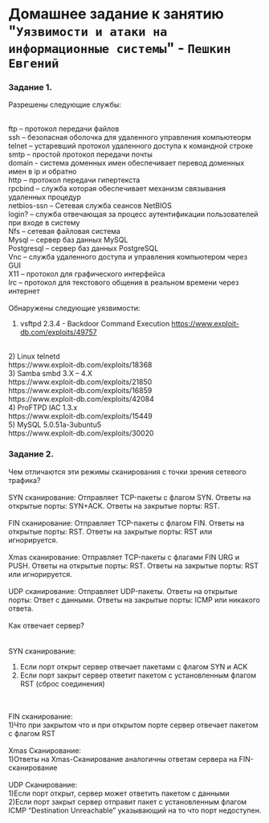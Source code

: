 # Домашнее задание к занятию "`Уязвимости и атаки на информационные системы`" - `Пешкин Евгений`

### Задание 1.

Разрешены следующие службы:
<br/>
<br/>

ftp – протокол передачи файлов
<br/>
ssh – безопасная оболочка для удаленного управления компьютеорм
<br/>
telnet – устаревший протокол удаленного доступа к командной строке
<br/>
smtp – простой протокол передачи почты
<br/>
domain -  cистема доменных имен обеспечивает перевод доменных имен в ip и обратно 
<br/>
http – протокол передачи гипертекста
<br/>
rpcbind – служба которая обеспечивает механизм связывания удаленных процедур
<br/>
netbios-ssn – Сетевая служба сеансов NetBIOS
<br/>
login? – служба отвечающая за процесс аутентификации пользователей при входе в систему
<br/>
Nfs – сетевая файловая система
<br/>
Mysql – сервер баз данных MySQL
<br/>
Postgresql – сервер баз данных PostgreSQL
<br/>
Vnc – cлужба удаленного доступа и управления компьютером через GUI
<br/>
X11 – протокол для графического интерфейса 
<br/>
Irc – протокол для текстового общения в реальном времени через интернет
<br/>
<br/>
Обнаружены следующие уязвимости:

1) vsftpd 2.3.4 - Backdoor Command Execution
https://www.exploit-db.com/exploits/49757
<br/>
2) Linux telnetd 
<br/>
https://www.exploit-db.com/exploits/18368
<br/>
3) Samba smbd 3.X – 4.X 
<br/>
https://www.exploit-db.com/exploits/21850
<br/>
https://www.exploit-db.com/exploits/16859
<br/>
https://www.exploit-db.com/exploits/42084
<br/>
4) ProFTPD IAC 1.3.x
<br/>
https://www.exploit-db.com/exploits/15449
<br/>
5) MySQL 5.0.51a-3ubuntu5
<br/>
https://www.exploit-db.com/exploits/30020

### Задание 2.

Чем отличаются эти режимы сканирования с точки зрения сетевого трафика?
<br/>
<br/>
SYN сканирование: Отправляет TCP-пакеты с флагом SYN. Ответы на открытые порты: SYN+ACK. Ответы на закрытые порты: RST.
<br/>
<br/>
FIN сканирование: Отправляет TCP-пакеты с флагом FIN. Ответы на открытые порты: RST. Ответы на закрытые порты: RST или игнорируется.
<br/>
<br/>
Xmas сканирование: Отправляет TCP-пакеты с флагами FIN URG и PUSH. Ответы на открытые порты: RST. Ответы на закрытые порты: RST или игнорируется.
<br/>
<br/>
UDP сканирование: Отправляет UDP-пакеты. Ответы на открытые порты: Ответ с данными. Ответы на закрытые порты: ICMP  или никакого ответа.
<br/>
<br/>
Как отвечает сервер?
<br/>
<br/>
<br/>
SYN сканирование:

1) Если порт открыт сервер отвечает пакетами с флагом SYN и ACK
2) Если порт закрыт сервер ответит пакетом с установленным флагом RST (сброс соединения)
<br/>
<br/>
FIN сканирование:
<br/>
1)Что при закрытом что и при открытом порте сервер отвечает пакетом с флагом RST 

<br/>
<br/>
Xmas Сканирование:
<br/>
1)Ответы на Xmas-Сканирование аналогичны ответам сервера на FIN-сканирование
<br/>
<br/>
UDP Сканирование:
<br/>
1)Если порт открыт, сервер может ответить пакетом с данными
<br/>
2)Если порт закрыт сервер отправит пакет с установленным флагом ICMP “Destination Unreachable”
указывающий на то что порт недоступен.
